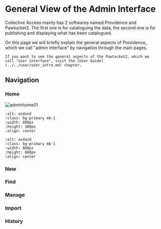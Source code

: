 # General View of the Admin Interface

Collective Access mainly has 2 softwares named Providence and Pawtucket2. The first one is for cataloguing the data, the second one is for publishing and displaying what has been catalogued. 

On this page we will briefly explain the general aspects of Providence, which we call "admin interface" by navigation through the main pages. 

```{note}
If you want to see the general aspects of the Pawtucket2, which we call "user interface", visit the [User Guide](../../user/user_intro.md) chapter. 
```

## Navigation


### Home

![adminhome01](../../../../_static/images/user_documentation/admin/AdminUI_Home_01.JPG)


```{image} ../../../../_static/images/user_documentation/admin/AdminUI_Home_01.JPG
:alt: asdasd
:class: bg-primary mb-1
:width: 800px
:height: 300px
:align: center
```

```{image} ../../../../_static/images/user_documentation/admin/AdminUI_Home_01.JPG
:alt: asdasd
:class: bg-primary mb-1
:width: 800px
:height: 800px
:align: center
```

### New

### Find

### Manage

### Import

### History